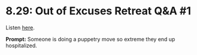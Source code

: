 # 8.29: Out of Excuses Retreat Q&A #1 

Listen [here](http://www.writingexcuses.com/2013/07/21/writing-excuses-8-29-out-of-excuses-retreat-qa-1/). 

**Prompt:** Someone is doing a puppetry move so extreme they end up hospitalized.